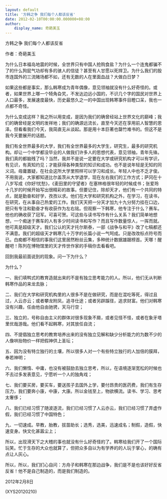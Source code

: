 ```yaml
---
layout: default
title: '方韩之争 我们每个人都该反省'
date: 2012-02-10T00:00:00.000000+08:00
author:
    display_name: 奇葩美玉
---
```


方韩之争 我们每个人都该反省

作者：奇葩美玉

为什么日本福岛地震的时候，全世界只有中国人抢购食盐？为什么一个连鬼都骗不了的什么狗屁气功却有多的骇人的信徒？甚至有人甘愿以死捍卫。为什么我们的股市连国外的三流赌场都不如，还有无数的人在里面血战？大做白日梦？

如果这些都是事实，那么韩寒成为青年偶像，意见领袖就没有什么好奇怪的。或者，如果世界上哪一个犄角旮旯，不发达边远小国的，不识几个字的国民对世界上人口最多，发展速度最快，历史最悠久之一的中国出现韩寒事件目瞪口呆，我也一点都不奇怪。

为什么变成这样？我之所以用变成，是因为我们的确曾经站上世界文化的巅峰；我们的确曾经是文明的发祥地；我们的确源远流长，直至今天还在享用前人智慧的恩泽。但看看我们今天，我简直无从谈起。那是用十本巨著也罄竹难书的。但这不是我今天要展开的话题。

我们有全世界最多的大学，我们有全世界最多的大学生，研究生，最多的研究机构。却让一个中学都没毕业的人做我们许多人的思想代表，意见领袖，青年先锋。我们真的都脑残了吗？当然，我并不是说一定要在大学或研究机构才可以有学识，有见识，有真知灼见；才能获得各种类型的知识和成功。也不是说年轻是无知的同义词。毋庸置疑，在社会这所大学里照样可以学习和成长。年轻人中也不乏才俊。不用我说，大家都知道比尔盖茨从大学退学，现在左右我们的工作方式；萨冈在十八岁写成《你好!忧愁》，《麦田里的守望者》在塞林格很年轻的时候成书；张爱玲十几岁的时候开始写出很精彩的故事。但要记住，除却天才，他们有一个共同的特点，就是勤奋和好学，孜孜以求。他们在大学和研究机构之外，在学习，在读书，在研究，在从事自己热爱的工作。我们天天把一分天才加九十九分努力挂在口边，把只有专注和勤奋才有收获作为左右铭。但观察一下韩寒，他专注于什么？赛车。他也的确收获了冠军。可喜可贺。可这些与读书写作有什么关系？我们简单地想想，一个痴迷于赛车的人有多少时间读书和写作？而且写作数量惊人，一挥而就。他可真是超级天才。我们公认的天才托尔斯泰，一部《战争与和平》改了七稿都还不满意。我们的超级天才韩寒几十万字的长篇小说一气呵成。只是改改标点符号而已。白痴都不相信的事我们这里居然粉丝云集，多种统计数据雄踞榜首。天哪！醒醒吧！陈列在博物馆里的天才传世作家的手稿你去看看吧。

回到我最前面说到的现象。问一下为什么？

为什么？

一、我们填鸭式的教育造就出来的不是有独立思考能力的人。所以，他们无从判断韩寒作品的来龙去脉；

二、我们在大学和研究机构里的人很多不是在做研究，而是在混吃等死，得过且过，人云亦云；或者攀龙附凤，追寻仕途；或者另辟蹊径，追求财富。他们对韩寒没有兴趣，任由他自由驰骋，天马行空；

三、独立的，号称自由主义的群体对很多现象不屑，或者见怪不怪，或者在象牙塔里优哉游哉。他们看不起韩寒，对其放任自流；

四、不提倡独立思考的教育培养出来的没有独立见解和缺少分析能力的为数不少的人像哄抬物价一样把假神供上圣坛；

五、因为没有特立独行的土壤，所以很多人对一个有些特立独行的人加倍的膜拜，奉若神明；

六、我们懒惰、中庸，也没有被鼓励去独立思考，所以，在语境逐渐宽松的时候也不去过多发表意见，宁愿听一个人的独角戏；

七、我们要买房，要买车，要送孩子去国外上学，要付昂贵的医药费，我们有生存压力，我们要奔小康，中康，大康。所以金钱至上，物欲横流。读书、学习、思考太奢侈；

八、我们已经习惯了随波逐流，我们已经习惯了人云亦云，我们已经习惯了弄虚作假，我们已经习惯了中国特色；

九、一切速成。早教，胎教，拔苗助长；选秀，选美，迅速成名；制假，造假，快速变身。快文化甚嚣尘上；

所以，出现滑天下之大稽的事也就没有什么好奇怪的了。韩寒给我们开了一个国际玩笑。忙于生存的大众也就算了，但把众多自以为有学养的的人玩于掌心，的确有点让人灰心。

所以，所以，我们扪心自问：方舟子和韩寒在那边战争，我们是不是也该好好反省反省！他不是自己制造的，而是我们制造的。

2012年2月8日

(XYS20120210)

